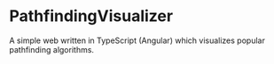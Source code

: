 # PathfindingVisualizer

A simple web written in TypeScript (Angular) which visualizes popular pathfinding algorithms.
